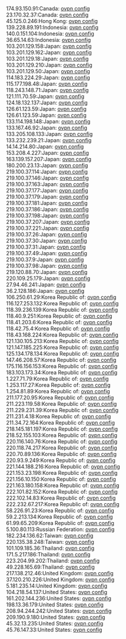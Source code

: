 174.93.150.91:Canada: [ovpn config](vpn/174_93_150_91.ovpn)  
23.170.32.37:Canada: [ovpn config](vpn/23_170_32_37.ovpn)  
45.125.0.246:Hong Kong: [ovpn config](vpn/45_125_0_246.ovpn)  
139.228.89.191:Indonesia: [ovpn config](vpn/139_228_89_191.ovpn)  
140.0.151.104:Indonesia: [ovpn config](vpn/140_0_151_104.ovpn)  
36.65.14.63:Indonesia: [ovpn config](vpn/36_65_14_63.ovpn)  
103.201.129.158:Japan: [ovpn config](vpn/103_201_129_158.ovpn)  
103.201.129.162:Japan: [ovpn config](vpn/103_201_129_162.ovpn)  
103.201.129.18:Japan: [ovpn config](vpn/103_201_129_18.ovpn)  
103.201.129.210:Japan: [ovpn config](vpn/103_201_129_210.ovpn)  
103.201.129.50:Japan: [ovpn config](vpn/103_201_129_50.ovpn)  
114.183.224.29:Japan: [ovpn config](vpn/114_183_224_29.ovpn)  
115.177.198.48:Japan: [ovpn config](vpn/115_177_198_48.ovpn)  
118.243.148.71:Japan: [ovpn config](vpn/118_243_148_71.ovpn)  
121.111.70.59:Japan: [ovpn config](vpn/121_111_70_59.ovpn)  
124.18.132.137:Japan: [ovpn config](vpn/124_18_132_137.ovpn)  
126.61.123.59:Japan: [ovpn config](vpn/126_61_123_59.ovpn)  
126.61.123.59:Japan: [ovpn config](vpn/126_61_123_59.ovpn)  
133.114.198.148:Japan: [ovpn config](vpn/133_114_198_148.ovpn)  
133.167.46.92:Japan: [ovpn config](vpn/133_167_46_92.ovpn)  
133.205.108.133:Japan: [ovpn config](vpn/133_205_108_133.ovpn)  
133.232.239.21:Japan: [ovpn config](vpn/133_232_239_21.ovpn)  
14.14.214.80:Japan: [ovpn config](vpn/14_14_214_80.ovpn)  
153.208.4.227:Japan: [ovpn config](vpn/153_208_4_227.ovpn)  
163.139.157.207:Japan: [ovpn config](vpn/163_139_157_207.ovpn)  
180.200.23.13:Japan: [ovpn config](vpn/180_200_23_13.ovpn)  
219.100.37.114:Japan: [ovpn config](vpn/219_100_37_114.ovpn)  
219.100.37.146:Japan: [ovpn config](vpn/219_100_37_146.ovpn)  
219.100.37.163:Japan: [ovpn config](vpn/219_100_37_163.ovpn)  
219.100.37.177:Japan: [ovpn config](vpn/219_100_37_177.ovpn)  
219.100.37.179:Japan: [ovpn config](vpn/219_100_37_179.ovpn)  
219.100.37.181:Japan: [ovpn config](vpn/219_100_37_181.ovpn)  
219.100.37.186:Japan: [ovpn config](vpn/219_100_37_186.ovpn)  
219.100.37.198:Japan: [ovpn config](vpn/219_100_37_198.ovpn)  
219.100.37.207:Japan: [ovpn config](vpn/219_100_37_207.ovpn)  
219.100.37.221:Japan: [ovpn config](vpn/219_100_37_221.ovpn)  
219.100.37.26:Japan: [ovpn config](vpn/219_100_37_26.ovpn)  
219.100.37.30:Japan: [ovpn config](vpn/219_100_37_30.ovpn)  
219.100.37.31:Japan: [ovpn config](vpn/219_100_37_31.ovpn)  
219.100.37.49:Japan: [ovpn config](vpn/219_100_37_49.ovpn)  
219.100.37.9:Japan: [ovpn config](vpn/219_100_37_9.ovpn)  
219.100.37.98:Japan: [ovpn config](vpn/219_100_37_98.ovpn)  
219.120.88.70:Japan: [ovpn config](vpn/219_120_88_70.ovpn)  
220.109.25.179:Japan: [ovpn config](vpn/220_109_25_179.ovpn)  
27.94.46.241:Japan: [ovpn config](vpn/27_94_46_241.ovpn)  
36.2.128.186:Japan: [ovpn config](vpn/36_2_128_186.ovpn)  
106.250.61.29:Korea Republic of: [ovpn config](vpn/106_250_61_29.ovpn)  
116.127.253.132:Korea Republic of: [ovpn config](vpn/116_127_253_132.ovpn)  
118.39.236.139:Korea Republic of: [ovpn config](vpn/118_39_236_139.ovpn)  
118.40.9.251:Korea Republic of: [ovpn config](vpn/118_40_9_251.ovpn)  
118.41.203.6:Korea Republic of: [ovpn config](vpn/118_41_203_6.ovpn)  
118.42.75.4:Korea Republic of: [ovpn config](vpn/118_42_75_4.ovpn)  
118.43.168.224:Korea Republic of: [ovpn config](vpn/118_43_168_224.ovpn)  
121.130.105.213:Korea Republic of: [ovpn config](vpn/121_130_105_213.ovpn)  
121.147.185.225:Korea Republic of: [ovpn config](vpn/121_147_185_225.ovpn)  
125.134.178.134:Korea Republic of: [ovpn config](vpn/125_134_178_134.ovpn)  
147.46.208.57:Korea Republic of: [ovpn config](vpn/147_46_208_57.ovpn)  
175.116.156.153:Korea Republic of: [ovpn config](vpn/175_116_156_153.ovpn)  
183.103.173.34:Korea Republic of: [ovpn config](vpn/183_103_173_34.ovpn)  
1.227.71.79:Korea Republic of: [ovpn config](vpn/1_227_71_79.ovpn)  
1.253.117.27:Korea Republic of: [ovpn config](vpn/1_253_117_27.ovpn)  
1.254.81.89:Korea Republic of: [ovpn config](vpn/1_254_81_89.ovpn)  
211.177.20.95:Korea Republic of: [ovpn config](vpn/211_177_20_95.ovpn)  
211.223.119.58:Korea Republic of: [ovpn config](vpn/211_223_119_58.ovpn)  
211.229.231.39:Korea Republic of: [ovpn config](vpn/211_229_231_39.ovpn)  
211.231.4.18:Korea Republic of: [ovpn config](vpn/211_231_4_18.ovpn)  
211.34.72.164:Korea Republic of: [ovpn config](vpn/211_34_72_164.ovpn)  
218.145.181.197:Korea Republic of: [ovpn config](vpn/218_145_181_197.ovpn)  
218.52.155.103:Korea Republic of: [ovpn config](vpn/218_52_155_103.ovpn)  
220.116.140.76:Korea Republic of: [ovpn config](vpn/220_116_140_76.ovpn)  
220.118.74.217:Korea Republic of: [ovpn config](vpn/220_118_74_217.ovpn)  
220.70.89.136:Korea Republic of: [ovpn config](vpn/220_70_89_136.ovpn)  
220.93.9.249:Korea Republic of: [ovpn config](vpn/220_93_9_249.ovpn)  
221.144.188.216:Korea Republic of: [ovpn config](vpn/221_144_188_216.ovpn)  
221.153.23.198:Korea Republic of: [ovpn config](vpn/221_153_23_198.ovpn)  
221.156.10.150:Korea Republic of: [ovpn config](vpn/221_156_10_150.ovpn)  
221.163.180.158:Korea Republic of: [ovpn config](vpn/221_163_180_158.ovpn)  
222.101.82.152:Korea Republic of: [ovpn config](vpn/222_101_82_152.ovpn)  
222.102.14.83:Korea Republic of: [ovpn config](vpn/222_102_14_83.ovpn)  
222.232.67.217:Korea Republic of: [ovpn config](vpn/222_232_67_217.ovpn)  
58.226.91.23:Korea Republic of: [ovpn config](vpn/58_226_91_23.ovpn)  
59.2.213.134:Korea Republic of: [ovpn config](vpn/59_2_213_134.ovpn)  
61.99.65.209:Korea Republic of: [ovpn config](vpn/61_99_65_209.ovpn)  
5.100.80.113:Russian Federation: [ovpn config](vpn/5_100_80_113.ovpn)  
182.234.136.62:Taiwan: [ovpn config](vpn/182_234_136_62.ovpn)  
220.135.38.248:Taiwan: [ovpn config](vpn/220_135_38_248.ovpn)  
101.109.185.36:Thailand: [ovpn config](vpn/101_109_185_36.ovpn)  
171.5.217.186:Thailand: [ovpn config](vpn/171_5_217_186.ovpn)  
223.204.99.202:Thailand: [ovpn config](vpn/223_204_99_202.ovpn)  
49.228.165.69:Thailand: [ovpn config](vpn/49_228_165_69.ovpn)  
217.138.212.46:United Kingdom: [ovpn config](vpn/217_138_212_46.ovpn)  
37.120.210.226:United Kingdom: [ovpn config](vpn/37_120_210_226.ovpn)  
5.181.235.14:United Kingdom: [ovpn config](vpn/5_181_235_14.ovpn)  
104.218.54.137:United States: [ovpn config](vpn/104_218_54_137.ovpn)  
161.202.144.236:United States: [ovpn config](vpn/161_202_144_236.ovpn)  
198.13.36.179:United States: [ovpn config](vpn/198_13_36_179.ovpn)  
208.94.244.242:United States: [ovpn config](vpn/208_94_244_242.ovpn)  
209.190.9.180:United States: [ovpn config](vpn/209_190_9_180.ovpn)  
45.32.13.235:United States: [ovpn config](vpn/45_32_13_235.ovpn)  
45.76.147.33:United States: [ovpn config](vpn/45_76_147_33.ovpn)  

